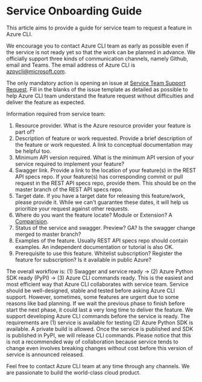 Service Onboarding Guide
======

This article aims to provide a guide for service team to request a feature in Azure CLI.

We encourage you to contact Azure CLI team as early as possible even if the service is not ready yet so that the work can be planned in advance. We officially support three kinds of communication channels, namely Github, email and Teams. The email address of Azure CLI is azpycli@microsoft.com.

The only mandatory action is opening an issue at [Service Team Support Request](https://github.com/Azure/azure-cli/issues/new?assignees=&labels=&template=Service_team_request.md&title=). Fill in the blanks of the issue template as detailed as possible to help Azure CLI team understand the feature request without difficulties and deliver the feature as expected.

Information required from service team:

1. Resource provider. What is the Azure resource provider your feature is part of?
2. Description of feature or work requested. Provide a brief description of the feature or work requested. A link to conceptual documentation may be helpful too.
3. Minimum API version required. What is the minimum API version of your service required to implement your feature?
4. Swagger link. Provide a link to the location of your feature(s) in the REST API specs repo. If your feature(s) has corresponding commit or pull request in the REST API specs repo, provide them. This should be on the master branch of the REST API specs repo.
5. Target date. If you have a target date for releasing this feature/work, please provide it. While we can't guarantee these dates, it will help us prioritize your request against other requests.
6. Where do you want the feature locate? Module or Extension? A [Comparision](https://github.com/Azure/azure-cli/blob/dev/doc/onboarding_guide.md#extension-vs-module).
7. Status of the service and swagger. Preview? GA? Is the swagger change merged to master branch?
8. Examples of the feature. Usually REST API specs repo should contain examples. An independent documentation or tutorial is also OK.  
9. Prerequisite to use this feature. Whitelist subscription? Register the feature for subscription? Is it available in public Azure?

The overall workflow is: (1) Swagger and service ready -> (2) Azure Python SDK ready (PyPI) -> (3) Azure CLI commands ready. This is the easiest and most efficient way that Azure CLI collaborates with service team. Service should be well-designed, stable and tested before asking Azure CLI support. However, sometimes, some features are urgent due to some reasons like bad planning. If we wait the previous phase to finish before start the next phase, it could last a very long time to deliver the feature. We support developing Azure CLI commands before the service is ready. The requirements are (1) service is available for testing (2) Azure Python SDK is available. A private build is allowed. Once the service is published and SDK is published in PyPI, we will release CLI commands. Please notice that this is not a recommended way of collaboration because service tends to change even involves breaking changes without cost before this version of service is announced released.

Feel free to contact Azure CLI team at any time through any channels. We are passionate to build the world-class cloud product.
